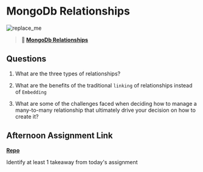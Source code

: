 # MongoDb Relationships

![replace_me](https://codeworks.blob.core.windows.net/public/assets/img/illustrations/placeholder.svg)

> **📖 [MongoDb Relationships](https://codeworksacademy.com/fs-student-guide/resources/wk5/02-Relationships)**

## Questions

1. What are the three types of relationships?

2. What are the benefits of the traditional `linking` of relationships instead of `Embedding`

3. What are some of the challenges faced when deciding how to manage a many-to-many relationship that ultimately drive your decision on how to create it?

## Afternoon Assignment Link

**[Repo](https://github.com/Andrew-Greenlaw/<ASSIGNMENT_REPO>)**

Identify at least 1 takeaway from today's assignment
